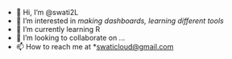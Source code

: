 - 👋 Hi, I’m @swati2L
- 👀 I’m interested in *making dashboards, learning different tools* 
- 🌱 I’m currently learning R 
- 💞️ I’m looking to collaborate on ...
- 📫 How to reach me at *swaticloud@gmail.com

<!---
swati2L/swati2L is a ✨ special ✨ repository because its `README.md` (this file) appears on your GitHub profile.
You can click the Preview link to take a look at your changes.
--->
